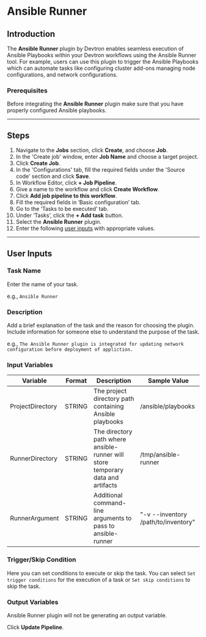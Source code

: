 # Ansible Runner

## Introduction

The **Ansible Runner** plugin by Devtron enables seamless execution of Ansible Playbooks within your Devtron workflows using the Ansible Runner tool. For example, users can use this plugin to trigger the Ansible Playbooks which can automate tasks like configuring cluster add-ons managing node configurations, and network configurations.

### Prerequisites

Before integrating the **Ansible Runner** plugin make sure that you have properly configured Ansible playbooks.

***

## Steps

1. Navigate to the **Jobs** section, click **Create**, and choose **Job**.
2. In the 'Create job' window, enter **Job Name** and choose a target project.
3. Click **Create Job**.
4. In the 'Configurations' tab, fill the required fields under the 'Source code' section and click **Save**.
5. In Workflow Editor, click **+ Job Pipeline**.
6. Give a name to the workflow and click **Create Workflow**.
7. Click **Add job pipeline to this workflow**.
8. Fill the required fields in ‘Basic configuration’ tab.
9. Go to the ‘Tasks to be executed’ tab.
10. Under ‘Tasks’, click the **+ Add task** button.
11. Select the **Ansible Runner** plugin.
12. Enter the following [user inputs](ansible-runner.md#user-inputs) with appropriate values.

***

## User Inputs

### Task Name

Enter the name of your task.

e.g., `Ansible Runner`

### Description

Add a brief explanation of the task and the reason for choosing the plugin. Include information for someone else to understand the purpose of the task.

e.g., `The Ansible Runner plugin is integrated for updating network configuration before deployment of appliction.`

### Input Variables

| Variable         | Format | Description                                                                     | Sample Value                        |
| ---------------- | ------ | ------------------------------------------------------------------------------- | ----------------------------------- |
| ProjectDirectory | STRING | The project directory path containing Ansible playbooks                         | /ansible/playbooks                  |
| RunnerDirectory  | STRING | The directory path where ansible-runner will store temporary data and artifacts | /tmp/ansible-runner                 |
| RunnerArgument   | STRING | Additional command-line arguments to pass to ansible-runner                     | "-v --inventory /path/to/inventory" |

### Trigger/Skip Condition

Here you can set conditions to execute or skip the task. You can select `Set trigger conditions` for the execution of a task or `Set skip conditions` to skip the task.

### Output Variables

Ansible Runner plugin will not be generating an output variable.

Click **Update Pipeline**.
